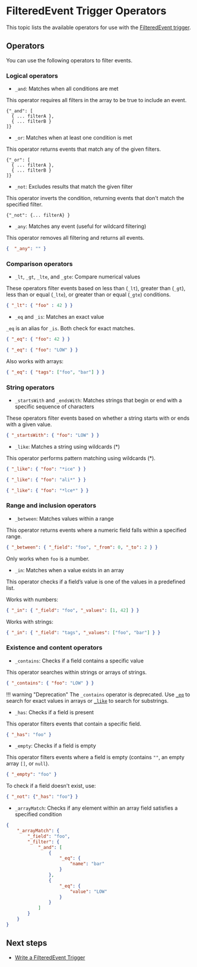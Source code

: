 # FilteredEvent Trigger Operators

This topic lists the available operators for use with the [FilteredEvent trigger](write-filtered-event-trigger.md).

<h2>Operators</h2>

You can use the following operators to filter events.

### Logical operators

* `_and`: Matches when all conditions are met

This operator requires all filters in the array to be true to include an event.

```
{"_and": [
  { ... filterA },
  { ... filterB }
]}
```

* `_or`: Matches when at least one condition is met

This operator returns events that match any of the given filters.

```
{"_or": [
  { ... filterA },
  { ... filterB }
]}
```

* `_not`: Excludes results that match the given filter

This operator inverts the condition, returning events that don't match the specified filter.

```
{"_not": {... filterA} }
```

* `_any`: Matches any event (useful for wildcard filtering)

This operator removes all filtering and returns all events.

```json
{  "_any": "" }
```

### Comparison operators

* `_lt`, `_gt`, `_lte`, and `_gte`: Compare numerical values

These operators filter events based on less than (`_lt`), greater than (`_gt`), less than or equal (`_lte`), or greater than or equal (`_gte`) conditions.

```json
{ "_lt": { "foo" : 42 } }
```

* `_eq` and `_is`: Matches an exact value

`_eq` is an alias for `_is`. Both check for exact matches.

```json
{ "_eq": { "foo": 42 } }
```

```json
{ "_eq": { "foo": "LOW" } }
```

Also works with arrays:

```json
{ "_eq": { "tags": ["foo", "bar"] } }
```

### String operators

* `_startsWith` and `_endsWith`: Matches strings that begin or end with a specific sequence of characters

These operators filter events based on whether a string starts with or ends with a given value.

```json
{ "_startsWith": { "foo": "LOW" } }
```

* `_like`: Matches a string using wildcards (*)

This operator performs pattern matching using wildcards (*).

```json
{ "_like": { "foo": "*ice" } }
```

```json
{ "_like": { "foo": "ali*" } }
```

```json
{ "_like": { "foo": "*lce*" } }
```

### Range and inclusion operators

* `_between`: Matches values within a range

This operator returns events where a numeric field falls within a specified range.

```json
{ "_between": { "_field": "foo", "_from": 0, "_to": 2 } }
```

Only works when `foo` is a number.

* `_in`: Matches when a value exists in an array

This operator checks if a field’s value is one of the values in a predefined list.

Works with numbers:

```json
{ "_in": { "_field": "foo", "_values": [1, 42] } }
```

Works with strings:

```json
{ "_in": { "_field": "tags", "_values": ["foo", "bar"] } }
```

### Existence and content operators

* `_contains`: Checks if a field contains a specific value

This operator searches within strings or arrays of strings.

```json
{ "_contains": { "foo": "LOW" } }
```

!!! warning "Deprecation"
    The `_contains` operator is deprecated. Use [`_eq`](#comparison-operators) to search for exact values in arrays or [`_like`](#string-operators) to search for substrings.

* `_has`: Checks if a field is present

This operator filters events that contain a specific field.

```json
{ "_has": "foo" }
```

* `_empty`: Checks if a field is empty

This operator filters events where a field is empty (contains `""`, an empty array `[]`, or `null`).

```json
{ "_empty": "foo" }
```

To check if a field doesn't exist, use:

```json
{ "_not": {"_has": "foo"} }
```

* `_arrayMatch`: Checks if any element within an array field satisfies a specified condition

```json
{
    "_arrayMatch": {
        "_field": "foo",
        "_filter": {
            "_and": [
                {
                    "_eq": {
                        "name": "bar"
                    }
                },
                {
                    "_eq": {
                        "value": "LOW"
                    }
                }
            ]
        }
    }
}
```

<h2>Next steps</h2>

* [Write a FilteredEvent Trigger](write-filtered-event-trigger.md)